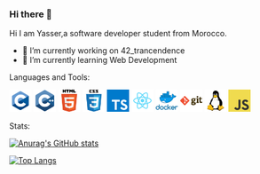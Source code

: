 ### Hi there 👋

Hi I am Yasser,a software developer student from Morocco.
- 🔭 I’m currently working on 42_trancendence
- 🌱 I’m currently learning Web Development


Languages and Tools:

<code><img src="https://raw.githubusercontent.com/github/explore/f3e22f0dca2be955676bc70d6214b95b13354ee8/topics/c/c.png" img height=40 alt="c-icon"></code>
<code><img src="https://raw.githubusercontent.com/github/explore/180320cffc25f4ed1bbdfd33d4db3a66eeeeb358/topics/cpp/cpp.png" img height=40 alt="cpp-icon"></code>
<code><img src="https://raw.githubusercontent.com/github/explore/80688e429a7d4ef2fca1e82350fe8e3517d3494d/topics/html/html.png" img height=40 alt="html-icon"></code>
<code><img src="https://raw.githubusercontent.com/github/explore/80688e429a7d4ef2fca1e82350fe8e3517d3494d/topics/css/css.png" img height=40 alt="css-icon"></code>
<code><img src="https://raw.githubusercontent.com/github/explore/80688e429a7d4ef2fca1e82350fe8e3517d3494d/topics/typescript/typescript.png" img height=40 alt="typescript-icon"></code>
<code><img src="https://raw.githubusercontent.com/github/explore/80688e429a7d4ef2fca1e82350fe8e3517d3494d/topics/react/react.png" img height=40 alt="reactjs-icon"></code>
<code><img src="https://raw.githubusercontent.com/github/explore/80688e429a7d4ef2fca1e82350fe8e3517d3494d/topics/docker/docker.png" img height=40 alt="docker-icon"></code>
<code><img src="https://raw.githubusercontent.com/github/explore/80688e429a7d4ef2fca1e82350fe8e3517d3494d/topics/git/git.png" img height=40 alt="git-icon"></code>
<code><img src="https://raw.githubusercontent.com/github/explore/80688e429a7d4ef2fca1e82350fe8e3517d3494d/topics/linux/linux.png" img height=40 alt="linux-icon"></code>
<code><img src="https://raw.githubusercontent.com/github/explore/80688e429a7d4ef2fca1e82350fe8e3517d3494d/topics/javascript/javascript.png" img height=40 
       alt="JavaScript-icon"></code>
       
Stats:

[![Anurag's GitHub stats](https://github-readme-stats.vercel.app/api?username=P3enguin&count_private=true&theme=tokyonight)](https://github.com/anuraghazra/github-readme-stats)

[![Top Langs](https://github-readme-stats.vercel.app/api/top-langs/?username=P3enguin&layout=compact)](https://github.com/anuraghazra/github-readme-stats)
